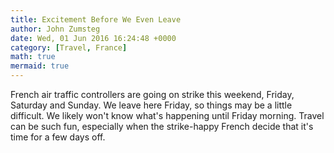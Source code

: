 ```yaml
---
title: Excitement Before We Even Leave
author: John Zumsteg
date: Wed, 01 Jun 2016 16:24:48 +0000
category: [Travel, France]
math: true
mermaid: true
---
```

French air traffic controllers are going on strike this weekend, Friday, Saturday and Sunday. We leave here Friday, so things may be a little difficult. We likely won't know what's happening until Friday morning. Travel can be such fun, especially when the strike-happy French decide that it's time for a few days off.
